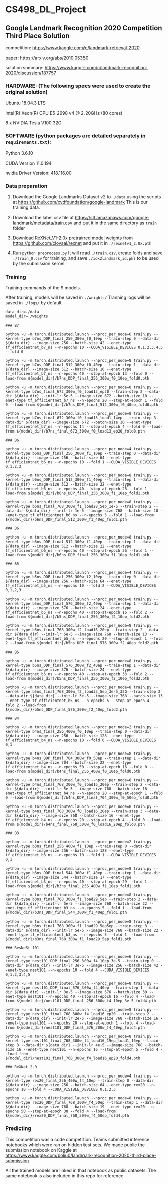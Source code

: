 # CS498_DL_Project
## Google Landmark Recognition 2020 Competition Third Place Solution

competition: https://www.kaggle.com/c/landmark-retrieval-2020

paper: https://arxiv.org/abs/2010.05350

solution summary: https://www.kaggle.com/c/landmark-recognition-2020/discussion/187757


### HARDWARE: (The following specs were used to create the original solution)

Ubuntu 18.04.3 LTS

Intel(R) Xeon(R) CPU E5-2698 v4 @ 2.20GHz (80 cores)

8 x NVIDIA Tesla V100 32G

### SOFTWARE (python packages are detailed separately in `requirements.txt`):

Python 3.6.10

CUDA Version 11.0.194

nvidia Driver Version: 418.116.00


### Data preparation

1. Download the Google Landmarks Dataset v2 to `./data` using the scripts at https://github.com/cvdfoundation/google-landmark This is our training data.

2. Download the label csv file at https://s3.amazonaws.com/google-landmark/metadata/train.csv and put it in the same directory as `train` folder

3. Download ReXNet_V1-2.0x pretrained model weights from https://github.com/clovaai/rexnet and put it in `./rexnetv1_2.0x.pth`

4. Run `python preprocess.py` It will read `./train.csv`, create folds and save `./train_0.csv` for training, and save `./idx2landmark_id.pkl` to be used by the submission kernel.


### Training

Training commands of the 9 models.

After training, models will be saved in `./weights/` Tranning logs will be saved in `./logs/` by default.

```
data_dir=./data
model_dir=./weights

### B7 

python -u -m torch.distributed.launch --nproc_per_node=6 train.py --kernel-type b7ns_DDP_final_256_300w_f0_10ep --train-step 0 --data-dir ${data_dir} --image-size 256 --batch-size 42 --enet-type tf_efficientnet_b7_ns --n-epochs 10 --CUDA_VISIBLE_DEVICES 0,1,2,3,4,5 --fold 0 

python -u -m torch.distributed.launch --nproc_per_node=8 train.py --kernel-type b7ns_DDP_final_512_300w_f0_40ep --train-step 1 --data-dir ${data_dir} --image-size 512 --batch-size 16 --enet-type tf_efficientnet_b7_ns --n-epochs 40 --stop-at-epoch 13 --fold 0 --load-from ${model_dir}/b7ns_DDP_final_256_300w_f0_10ep_fold0.pth

python -u -m torch.distributed.launch --nproc_per_node=8 train.py --kernel-type b7ns_final_672_300w_f0_load13_ep20 --train-step 2 --data-dir ${data_dir} --init-lr 5e-5 --image-size 672 --batch-size 10 --enet-type tf_efficientnet_b7_ns --n-epochs 20 --stop-at-epoch 1 --fold 0 --load-from ${model_dir}/b7ns_DDP_final_512_300w_f0_40ep_fold0.pth

python -u -m torch.distributed.launch --nproc_per_node=8 train.py --kernel-type b7ns_final_672_300w_f0_load13_load1_14ep --train-step 3 --data-dir ${data_dir} --image-size 672 --batch-size 10 --enet-type tf_efficientnet_b7_ns --n-epochs 14 --stop-at-epoch 4 --fold 0 --load-from ${model_dir}/b7ns_final_672_300w_f0_load13_ep20_fold0.pth
```

```
### B6

python -u -m torch.distributed.launch --nproc_per_node=4 train.py --kernel-type b6ns_DDP_final_256_300w_f1_10ep --train-step 0 --data-dir ${data_dir} --image-size 256 --batch-size 64 --enet-type tf_efficientnet_b6_ns --n-epochs 10 --fold 1 --CUDA_VISIBLE_DEVICES 0,1,2,3

python -u -m torch.distributed.launch --nproc_per_node=8 train.py --kernel-type b6ns_DDP_final_512_300w_f1_40ep --train-step 1 --data-dir ${data_dir} --image-size 512 --batch-size 22 --enet-type tf_efficientnet_b6_ns --n-epochs 40 --stop-at-epoch 28 --fold 1 --load-from ${model_dir}/b6ns_DDP_final_256_300w_f1_10ep_fold1.pth

python -u -m torch.distributed.launch --nproc_per_node=8 train.py --kernel-type b6ns_final_768_300w_f1_load28_5ep_1e-5 --train-step 2 --data-dir ${data_dir} --init-lr 1e-5 --image-size 768 --batch-size 10 --enet-type tf_efficientnet_b6_ns --n-epochs 5 --fold 1 --load-from ${model_dir}/b6ns_DDP_final_512_300w_f1_40ep_fold1.pth

### B6

python -u -m torch.distributed.launch --nproc_per_node=8 train.py --kernel-type b6ns_DDP_final_512_300w_f1_40ep --train-step 1 --data-dir ${data_dir} --image-size 512 --batch-size 22 --enet-type tf_efficientnet_b6_ns --n-epochs 40 --stop-at-epoch 36 --fold 1 --load-from ${model_dir}/b6ns_DDP_final_256_300w_f1_10ep_fold1.pth
```

```
### B5

python -u -m torch.distributed.launch --nproc_per_node=4 train.py --kernel-type b5ns_DDP_final_256_300w_f2_10ep --train-step 0 --data-dir ${data_dir} --image-size 256 --batch-size 64 --enet-type tf_efficientnet_b5_ns --n-epochs 10 --fold 2 --CUDA_VISIBLE_DEVICES 0,1,2,3

python -u -m torch.distributed.launch --nproc_per_node=8 train.py --kernel-type b5ns_DDP_final_576_300w_f2_40ep --train-step 1 --data-dir ${data_dir} --image-size 576 --batch-size 24 --enet-type tf_efficientnet_b5_ns --n-epochs 40 --stop-at-epoch 16 --fold 2 --load-from ${model_dir}/b5ns_DDP_final_256_300w_f2_10ep_fold2.pth

python -u -m torch.distributed.launch --nproc_per_node=8 train.py --kernel-type b5ns_final_768_300w_f2_load16_20ep --train-step 2 --data-dir ${data_dir} --init-lr 5e-5 --image-size 768 --batch-size 13 --enet-type tf_efficientnet_b5_ns --n-epochs 20 --stop-at-epoch 1 --fold 2 --load-from ${model_dir}/b5ns_DDP_final_576_300w_f2_40ep_fold2.pth

### B5

python -u -m torch.distributed.launch --nproc_per_node=8 train.py --kernel-type b5ns_DDP_final_576_300w_f2_40ep --train-step 1 --data-dir ${data_dir} --image-size 576 --batch-size 24 --enet-type tf_efficientnet_b5_ns --n-epochs 40 --stop-at-epoch 33 --fold 2 --load-from ${model_dir}/b5ns_DDP_final_256_300w_f2_10ep_fold2.pth

python -u -m torch.distributed.launch --nproc_per_node=8 train.py --kernel-type b5ns_final_768_300w_f2_load33_5ep_3e-5_32G --train-step 2 --data-dir ${data_dir} --init-lr 3e-5 --image-size 768 --batch-size 13 --enet-type tf_efficientnet_b5_ns --n-epochs 5 --stop-at-epoch 4 --fold 2 --load-from ${model_dir}/b5ns_DDP_final_576_300w_f2_40ep_fold2.pth
```

```
### B4

python -u -m torch.distributed.launch --nproc_per_node=2 train.py --kernel-type b4ns_final_256_400w_f0_10ep --train-step 0 --data-dir ${data_dir} --image-size 256 --batch-size 128 --enet-type tf_efficientnet_b4_ns --n-epochs 10 --fold 0 --CUDA_VISIBLE_DEVICES 0,1

python -u -m torch.distributed.launch --nproc_per_node=8 train.py --kernel-type b4ns_DDP_final_704_300w_f0_50ep --train-step 1 --data-dir ${data_dir} --image-size 704 --batch-size 22 --enet-type tf_efficientnet_b4_ns --n-epochs 50 --stop-at-epoch 16 --fold 0 --load-from ${model_dir}/b4ns_final_256_400w_f0_10ep_fold0.pth

python -u -m torch.distributed.launch --nproc_per_node=8 train.py --kernel-type b4ns_final_768_300w_f0_load16_20ep --train-step 2 --data-dir ${data_dir} --init-lr 5e-5 --image-size 768 --batch-size 16 --enet-type tf_efficientnet_b4_ns --n-epochs 20 --stop-at-epoch 1 --fold 0 --load-from ${model_dir}/b4ns_DDP_final_704_300w_f0_50ep_fold0.pth

python -u -m torch.distributed.launch --nproc_per_node=8 train.py --kernel-type b4ns_final_768_300w_f0_load16_20ep --train-step 3 --data-dir ${data_dir} --image-size 768 --batch-size 16 --enet-type tf_efficientnet_b4_ns --n-epochs 20 --stop-at-epoch 4 --fold 0 --load-from ${model_dir}/b4ns_final_768_300w_f0_load16_20ep_fold0.pth
```

```
### B3

python -u -m torch.distributed.launch --nproc_per_node=2 train.py --kernel-type b3ns_final_256_400w_f1_10ep --train-step 0 --data-dir ${data_dir} --image-size 256 --batch-size 128 --enet-type tf_efficientnet_b3_ns --n-epochs 10 --fold 1 --CUDA_VISIBLE_DEVICES 0,1

python -u -m torch.distributed.launch --nproc_per_node=8 train.py --kernel-type b3ns_DDP_final_544_300w_f1_40ep --train-step 1 --data-dir ${data_dir} --image-size 544 --batch-size 17 --enet-type tf_efficientnet_b3_ns --n-epochs 40 --stop-at-epoch 29 --fold 1 --load-from ${model_dir}/b3ns_final_256_400w_f1_10ep_fold1.pth

python -u -m torch.distributed.launch --nproc_per_node=8 train.py --kernel-type b3ns_final_768_300w_f1_load29_5ep --train-step 2 --data-dir ${data_dir} --init-lr 5e-5 --image-size 768 --batch-size 22 --enet-type tf_efficientnet_b3_ns --n-epochs 5 --fold 1 --load-from ${model_dir}/b3ns_DDP_final_544_300w_f1_40ep_fold1.pth

python -u -m torch.distributed.launch --nproc_per_node=8 train.py --kernel-type b3ns_final_768_300w_f1_load29_5ep5ep --train-step 3 --data-dir ${data_dir} --init-lr 5e-5 --image-size 768 --batch-size 22 --enet-type tf_efficientnet_b3_ns --n-epochs 5 --fold 1 --load-from ${model_dir}/b3ns_final_768_300w_f1_load29_5ep_fold1.pth
```

```
### ResNeSt-101

python -u -m torch.distributed.launch --nproc_per_node=6 train.py --kernel-type nest101_DDP_final_256_300w_f4_10ep_3e-5 --train-step 0 --data-dir ${data_dir} --init-lr 3e-5 --image-size 256 --batch-size 42 --enet-type nest101 --n-epochs 10 --fold 4 --CUDA_VISIBLE_DEVICES 0,1,2,3,4,5

python -u -m torch.distributed.launch --nproc_per_node=8 train.py --kernel-type nest101_DDP_final_576_300w_f4_40ep --train-step 1 --data-dir ${data_dir} --init-lr 3e-5 --image-size 576 --batch-size 30 --enet-type nest101 --n-epochs 40 --stop-at-epoch 16 --fold 4 --load-from ${model_dir}/nest101_DDP_final_256_300w_f4_10ep_3e-5_fold4.pth

python -u -m torch.distributed.launch --nproc_per_node=8 train.py --kernel-type nest101_final_768_300w_f4_load16_ep20 --train-step 2 --data-dir ${data_dir} --init-lr 2e-5 --image-size 768 --batch-size 16 --enet-type nest101 --n-epochs 20 --stop-at-epoch 1 --fold 4 --load-from ${model_dir}/nest101_DDP_final_576_300w_f4_40ep_fold4.pth

python -u -m torch.distributed.launch --nproc_per_node=8 train.py --kernel-type nest101_final_768_300w_f4_load16_19ep_load1_16ep --train-step 3 --data-dir ${data_dir} --init-lr 4e-5 --image-size 768 --batch-size 16 --enet-type nest101 --n-epochs 16 --stop-at-epoch 5 --fold 4 --load-from ${model_dir}/nest101_final_768_300w_f4_load16_ep20_fold4.pth
```

```
### ReXNet 2.0

python -u -m torch.distributed.launch --nproc_per_node=4 train.py --kernel-type rex20_final_256_400w_f4_10ep --train-step 0 --data-dir ${data_dir} --image-size 256 --batch-size 64 --enet-type rex20 --n-epochs 10 --fold 4 --CUDA_VISIBLE_DEVICES 0,1,2,3

python -u -m torch.distributed.launch --nproc_per_node=8 train.py --kernel-type rex20_DDP_final_768_300w_f4_50ep --train-step 1 --data-dir ${data_dir} --image-size 768 --batch-size 19 --enet-type rex20 --n-epochs 50 --stop-at-epoch 38 --fold 4 --load-from ${model_dir}/rex20_DDP_final_768_300w_f4_50ep_fold4.pth

```

### Predicting

This competition was a code competition. Teams submitted inference notebooks which were ran on hidden test sets. We made public the submission notebook on Kaggle at https://www.kaggle.com/boliu0/landmark-recognition-2020-third-place-submission

All the trained models are linked in that notebook as public datasets. The same notebook is also included in this repo for reference.
